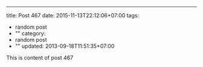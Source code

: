---
title: Post 467
date: 2015-11-13T22:12:06+07:00
tags:
  - random post
  - ""
category:
  - random post
  - ""
updated: 2013-09-18T11:51:35+07:00

This is content of post 467